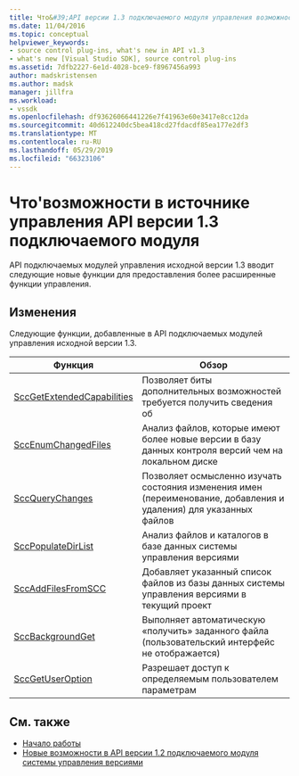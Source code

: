 ```yaml
---
title: Что&#39;API версии 1.3 подключаемого модуля управления возможности в источнике | Документация Майкрософт
ms.date: 11/04/2016
ms.topic: conceptual
helpviewer_keywords:
- source control plug-ins, what's new in API v1.3
- what's new [Visual Studio SDK], source control plug-ins
ms.assetid: 7dfb2227-6e1d-4028-bce9-f8967456a993
author: madskristensen
ms.author: madsk
manager: jillfra
ms.workload:
- vssdk
ms.openlocfilehash: df93626066441226e7f41963e60e3417e8cc12da
ms.sourcegitcommit: 40d612240dc5bea418cd27fdacdf85ea177e2df3
ms.translationtype: MT
ms.contentlocale: ru-RU
ms.lasthandoff: 05/29/2019
ms.locfileid: "66323106"
---
```

# <a name="what39s-new-in-the-source-control-plug-in-api-version-13"></a>Что&#39;возможности в источнике управления API версии 1.3 подключаемого модуля
API подключаемых модулей управления исходной версии 1.3 вводит следующие новые функции для предоставления более расширенные функции управления.

## <a name="changes"></a>Изменения
 Следующие функции, добавленные в API подключаемых модулей управления исходной версии 1.3.

|Функция|Обзор|
|--------------|--------------|
|[SccGetExtendedCapabilities](../../extensibility/sccgetextendedcapabilities-function.md)|Позволяет биты дополнительных возможностей требуется получить сведения об|
|[SccEnumChangedFiles](../../extensibility/sccenumchangedfiles-function.md)|Анализ файлов, которые имеют более новые версии в базу данных контроля версий чем на локальном диске|
|[SccQueryChanges](../../extensibility/sccquerychanges-function.md)|Позволяет осмысленно изучать состояния изменения имен (переименование, добавления и удаления) для указанных файлов|
|[SccPopulateDirList](../../extensibility/sccpopulatedirlist-function.md)|Анализ файлов и каталогов в базе данных системы управления версиями|
|[SccAddFilesFromSCC](../../extensibility/sccaddfilesfromscc-function.md)|Добавляет указанный список файлов из базы данных системы управления версиями в текущий проект|
|[SccBackgroundGet](../../extensibility/sccbackgroundget-function.md)|Выполняет автоматическую «получить» заданного файла (пользовательский интерфейс не отображается)|
|[SccGetUserOption](../../extensibility/sccgetuseroption-function.md)|Разрешает доступ к определяемым пользователем параметрам|

## <a name="see-also"></a>См. также
- [Начало работы](../../extensibility/internals/getting-started-with-source-control-plug-ins.md)
- [Новые возможности в API версии 1.2 подключаемого модуля системы управления версиями](../../extensibility/internals/what-s-new-in-the-source-control-plug-in-api-version-1-2.md)